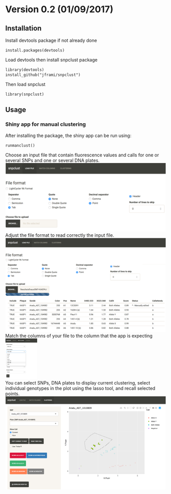 # Version 0.2 (01/09/2017)

## Installation

Install devtools package if not already done

```{r}
install.packages(devtools)
```
Load devtools then install snpclust package

```{r}
library(devtools)
install_github("jframi/snpclust")
```
Then load snpclust

```{r}
library(snpclust)
```


## Usage


### Shiny app for manual clustering

After installing the package, the shiny app can be run using:

```{r}
runmanclust()
```
Choose an input file that contain fluorescence values and calls for one or several SNPs and one or several DNA plates.  
![screenshot01](figure/ss01.png)  
Adjust the file format to read correctly the input file.  
![screenshot01](figure/ss02.png)  
Match the columns of your file to the column that the app is expecting  
<img src="figure/ss03.png" width="100">  
You can select SNPs, DNA plates to display current clustering, select individual genotypes in the plot using the lasso tool, and recall selected points.  
![screenshot01](figure/ss04.png)  


